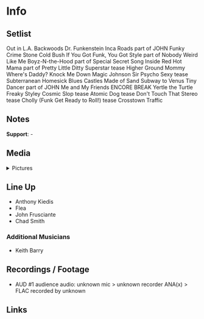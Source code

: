 # Info

## Setlist

Out in L.A.
Backwoods
Dr. Funkenstein
Inca Roads part of JOHN
Funky Crime
Stone Cold Bush
If You Got Funk, You Got Style part of
Nobody Weird Like Me
Boyz-N-the-Hood part of
Special Secret Song Inside
Red Hot Mama part of
Pretty Little Ditty
Superstar tease
Higher Ground
Mommy Where's Daddy?
Knock Me Down
Magic Johnson
Sir Psycho Sexy tease
Subterranean Homesick Blues
Castles Made of Sand
Subway to Venus
Tiny Dancer part of JOHN
Me and My Friends
ENCORE BREAK
Yertle the Turtle
Freaky Styley
Cosmic Slop tease
Atomic Dog tease
Don't Touch That Stereo tease
Cholly (Funk Get Ready to Roll!) tease
Crosstown Traffic

## Notes

**Support**: -

## Media 

<details>
  <summary>Pictures</summary>
  <!--<img alt="Setlist" title="Setlist" src="_.jpg" height="200" />
  <img alt="Flyer" title="Flyer" src="_.jpg" height="200" />
  <img alt="Clipper" title="Clipper" src="_.jpg" height="200" />
  <img alt="Ticket" title="Ticket" src="_.jpg" height="200" />
  -->
</details>

## Line Up

* Anthony Kiedis
* Flea
* John Frusciante
* Chad Smith

### Additional Musicians

* Keith Barry

## Recordings / Footage

* AUD #1 audience audio: unknown mic > unknown recorder ANA(x) > FLAC recorded by unknown

## Links